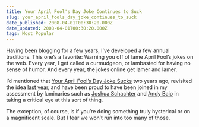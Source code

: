 ```yaml
---
title: Your April Fool's Day Joke Continues to Suck
slug: your_april_fools_day_joke_continues_to_suck
date_published: 2008-04-01T00:30:20.000Z
date_updated: 2008-04-01T00:30:20.000Z
tags: Most Popular
---
```


Having been blogging for a few years, I’ve developed a few annual traditions. This one’s a favorite: Warning you off of lame April Fool’s jokes on the web. Every year, I get called a curmudgeon, or lambasted for having no sense of humor. And every year, the jokes online get lamer and lamer.

I’d mentioned that [Your April Fool’s Day Joke Sucks](http://www.dashes.com/anil/2006/03/your-april-fool.html) two years ago, revisited the idea [last year](http://www.dashes.com/anil/2007/04/your-april-fool-1.html), and have been proud to have been joined in my assessment by luminaries such as [Joshua Schachter](http://joshua.schachter.org/2008/03/stupid-internet-joke-day.html) and [Andy Baio](http://www.waxy.org/archive/2006/03/31/internet.shtml) in taking a critical eye at this sort of thing.

The exception, of course, is if you’re doing something truly hysterical or on a magnificent scale. But I fear we won’t run into too many of those.
